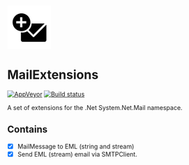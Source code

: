 ![icon](/docs/images/icon.png)

# MailExtensions

[![AppVeyor](https://img.shields.io/appveyor/ci/Silvenga/mailextensions.svg?maxAge=2592000&style=flat-square)](https://ci.appveyor.com/project/Silvenga/mailextensions)
[![Build status](https://img.shields.io/nuget/v/MailExtensions.svg?style=flat-square&maxAge=3600)](https://www.nuget.org/packages/MailExtensions/) 

A set of extensions for the .Net System.Net.Mail namespace. 

## Contains

- [X] MailMessage to EML (string and stream)
- [X] Send EML (stream) email via SMTPClient. 